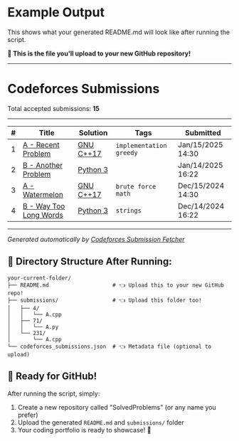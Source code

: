 # Example Output

This shows what your generated README.md will look like after running the script.

**🎯 This is the file you'll upload to your new GitHub repository!**

---

# Codeforces Submissions

Total accepted submissions: **15**

---

| # | Title | Solution | Tags | Submitted |
|:-:|-------|----------|------|-----------|
| 1 | [A - Recent Problem](https://codeforces.com/contest/1500/problem/A) | [GNU C++17](https://codeforces.com/contest/1500/submission/987654321) | `implementation` `greedy` | Jan/15/2025 14:30 |
| 2 | [B - Another Problem](https://codeforces.com/contest/1400/problem/B) | [Python 3](https://codeforces.com/contest/1400/submission/987654320) |  | Jan/14/2025 16:22 |
| 3 | [A - Watermelon](https://codeforces.com/contest/4/problem/A) | [GNU C++17](https://codeforces.com/contest/4/submission/123456789) | `brute force` `math` | Dec/15/2024 14:30 |
| 4 | [B - Way Too Long Words](https://codeforces.com/contest/71/problem/A) | [Python 3](https://codeforces.com/contest/71/submission/123456788) | `strings` | Dec/14/2024 16:22 |

---

*Generated automatically by [Codeforces Submission Fetcher](https://github.com/Andrew-Velox/codeforces-submission-fetcher)*

## 📂 Directory Structure After Running:

```
your-current-folder/
├── README.md                    # 👈 Upload this to your new GitHub repo!
├── submissions/                 # 👈 Upload this folder too!
│   ├── 4/
│   │   └── A.cpp
│   ├── 71/
│   │   └── A.py
│   └── 231/
│       └── A.cpp
└── codeforces_submissions.json  # 👈 Metadata file (optional to upload)
```

## 🚀 Ready for GitHub!

After running the script, simply:
1. Create a new repository called "SolvedProblems" (or any name you prefer)
2. Upload the generated `README.md` and `submissions/` folder
3. Your coding portfolio is ready to showcase! 🎉
